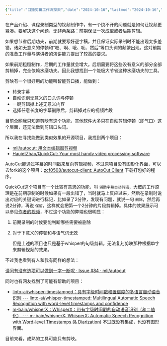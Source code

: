 ```yaml
---
{"title":"口播剪辑工作流探索","date":"2024-10-16","lastmod":"2024-10-16","creation date":"2024-10-16 16:33","modification date":"星期三 2024 十月16日 16:35:08","tags":["#多媒体","#软件"],"categories":null,"alases":null,"dg-publish":true,"dg-path":"多媒体制作/口播剪辑工作流探索.md","permalink":"/多媒体制作/口播剪辑工作流探索/","dgPassFrontmatter":true,"noteIcon":""}
---
```


在产品介绍、课程录制类型的视频制作中，有一个绕不开的问题就是如何让视频更紧凑。要解决这个问题，无非两条路：前期保证一次成型或者后期剪辑。

如果想节省后期功夫，前期就要写好逐字稿，并且保证实际录制时不能出现太多差错，诸如无意义的停顿和“嗯、啊、哦、呃、然后”等口头词的频繁出现。这对前期的准备工作量与演讲者的演讲能力提出了较高的要求。

如果前期粗糙制作，后期的工作量就会增大。后期需要将这些没有意义的部分全部剪辑掉，完全依赖水磨功夫。因此我想找到一个能极大节省这种水磨功夫的工具。


剪映有一个很好用的功能叫智能剪口播，能做到：
- 转录字幕
- 自动识别无意义的口头词与停顿
- 一键剪辑掉上述无意义内容
- 选择任意长度的字幕删除后，剪辑掉对应的视频片段

目前全网我只知道剪映有这个功能，其他软件大多只在自动剪辑停顿（即气口）这个层面，还无法做到剪辑口头词。

所以我在寻找能做到类似效果的开源项目，我找到两个项目：

- [mli/autocut: 用文本编辑器剪视频](https://github.com/mli/autocut)
- [HaujetZhao/QuickCut: Your most handy video processing software](https://github.com/HaujetZhao/QuickCut)

AutoCut能通过字幕的时间戳来反向剪辑视频，不过原项目没有图形化界面，可以去fork的这个项目：[zcf0508/autocut-client: AutoCut Client](https://github.com/zcf0508/autocut-client) 下载打包好的程序。

QuickCut这个项目有一个比较有意思的功能，叫 `辅助字幕自动剪辑`，大概的工作原理是在前期录制的时候如果有一段出错了，当时就马上反应过来，然后在录制时说出对应的关键词进行标记，比如录了2分钟，发现有问题，就说一句 `删除`，然后再说2分钟，再说 `保留`，这样就会把第一个2分钟的片段剪辑掉。具体的效果展示可以参见[作者的视频](https://www.bilibili.com/video/BV18T4y1E7FF?t=245.2&p=7)，不过这个功能的弊端也很明显：
1. 前期录制的时候要能判断哪些需要被删除
2. 对于下意义的停顿和与语气词无效

	但是上述的项目也只是基于whisper的句级剪辑，无法复刻剪映那种根据单字来剪辑视频的效果。

不过我也看到有人和我有同样的想法：

[请问有没有选项可以做到一字一断呢 · Issue #84 · mli/autocut](https://github.com/mli/autocut/issues/84)

同时也有网友找到了可能有帮助的项目：

-  [linto-ai/whisper-timestamped：具有字级时间戳和置信度的多语言自动语音识别 --- linto-ai/whisper-timestamped: Multilingual Automatic Speech Recognition with word-level timestamps and confidence](https://github.com/linto-ai/whisper-timestamped)
- [m-bain/whisperX：WhisperX：带有字级时间戳的自动语音识别（和二值化） --- m-bain/whisperX: WhisperX: Automatic Speech Recognition with Word-level Timestamps (& Diarization)](https://github.com/m-bain/whisperX)
不过既没有集成，也没有图形界面。

目前来看，成熟的工具可能只有剪映。